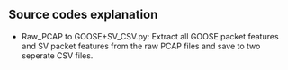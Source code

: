 ## Source codes explanation 
* Raw_PCAP to GOOSE+SV_CSV.py: Extract all GOOSE packet features and SV packet features from the raw PCAP files and save to two seperate CSV files.
